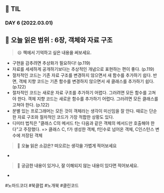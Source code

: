 ## :pencil: TIL  
### DAY 6 (2022.03.01)
:book: 오늘 읽은 범위 : 6장, 객체와 자료 구조
---
> :smile: **책에서 기억하고 싶은 내용을 써보세요.**
 - 구현을 감추려면 추상화가 필요하다! (p.119)
 - 자료를 세세하게 공개하기보다는 추상적인 개념으로 표현하는 편이 좋다. (p.119)
 - 절차적인 코드는 기존 자료 구조를 변경하지 않으면서 새 함수를 추가하기 쉽다. 반면, 객체 지향 코드는 기존 함수를 변경하지 않으면서 새 클래스를 추가하기 쉽다. (p.122)
 - 절차적인 코드는 새로운 자료 구조를 추가하기 어렵다. 그러려면 모든 함수를 고쳐야 한다. 객체 지향 코드는 새로운 함수를 추가하기 어렵다. 그러려면 모든 클래스를 고쳐야 한다. (p.122)
 - 분별 있는 프로그래머는 모든 것이 객체라는 생각이 미신임을 잘 안다. 때로는 단순한 자료 구조와 절차적인 코드가 가장 적합한 상황도 있다.
 - 디미터 법칙은 "클래스 C의 메서드 f는 다음과 같은 객체의 메서드만 호출해야 한다"고 주장했다.
 => 클래스 C, f가 생성한 객체, f인수로 넘어온 객체, C인스턴스 변수에 저장된 객체

> :thinking: **오늘 읽은 소감은? 떠오르는 생각을 가볍게 적어보세요**
 - 

> :mag_right: **궁금한 내용이 있거나, 잘 이해되지 않는 내용이 있다면 적어보세요.**
 - 


#노마드코더 #북클럽 #노개북 #클린코드
